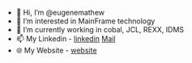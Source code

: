 - 👋 Hi, I’m @eugenemathew
- 👀 I’m interested in MainFrame technology
- 🌱 I’m currently working in cobal, JCL, REXX, IDMS
- 📫 My Linkedin - [linkedin](https://www.linkedin.com/in/eugene%2Dmathew%2Da432a31a2/) [Mail](mailto:eugenemathew1@gmail.com)
- 🌐 My Website - [website](https://eugenemathew.github.io)
<!---
eugenemathew/eugenemathew is a ✨ special ✨ repository because its `README.md` (this file) appears on your GitHub profile.
You can click the Preview link to take a look at your changes.
--->
